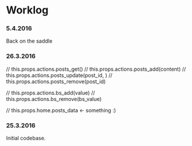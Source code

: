 # Worklog

### 5.4.2016

Back on the saddle



### 26.3.2016

  // this.props.actions.posts_get()
  // this.props.actions.posts_add(content)
  // this.props.actions.posts_update(post_id, )
  // this.props.actions.posts_remove(post_id)

  // this.props.actions.bs_add(value)
  // this.props.actions.bs_remove(bs_value)

  // this.props.home.posts_data <- something :)

### 25.3.2016

Initial codebase.
